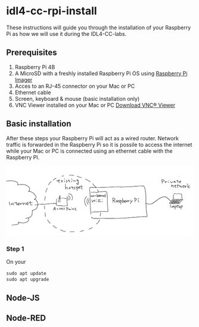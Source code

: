 # idl4-cc-rpi-install

These instructions will guide you through the installation of your Raspberry Pi as how we will use it during the IDL4-CC-labs.

## Prerequisites

1. Raspberry Pi 4B
2. A MicroSD with a freshly installed Raspberry Pi OS using [Raspberry Pi Imager](https://www.raspberrypi.com/software/)
3. Acces to an RJ-45 connector on your Mac or PC
4. Ethernet cable
5. Screen, keyboard & mouse (basic installation only)
6. VNC Viewer installed on your Mac or PC [Download VNC® Viewer](https://www.realvnc.com/en/connect/download/viewer/)

## Basic installation

After these steps your Raspberry Pi will act as a wired router. Network traffic is forwarded in the Raspberry Pi so it is possile to access the internet while your Mac or PC is connected using an ethernet cable with the Raspberry PI.

![General network setup](/img/network.png)

### Step 1

On your 

    sudo apt update
    sudo apt upgrade
  
## Node-JS



## Node-RED
